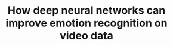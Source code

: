 ---
layout: post
title:  "How deep neural networks can improve emotion recognition on video data"
image: "/images/2016_how.png"
categories: research
authors: "<strong>Pooya Khorrami</strong>, Tom Le Paine, Kevin Brady, Charlie Dagli, Thomas S Huang"
venue: "IEEE International Conference on Image Processing (ICIP)"
paper: "https://arxiv.org/pdf/1602.07377"
---